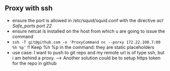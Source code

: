 ## Proxy with ssh  
* ensure the port is allowed in /etc/squid/squid.conf with the directive *acl Safe_ports port 22*
* ensure netcat is installed on the host from which u are going to issue the command  
* `ssh -T git@github.com -o 'ProxyCommand nc --porxy 172.22.108.7:80 %h %p'`
   !! Keep %h %p in the command: they are static placeholders
* use case: I want to push to git repo and my remote url is of type ssh, but i am behind a proxy.
          --> Another solution could be to setup https token for the repo in github
